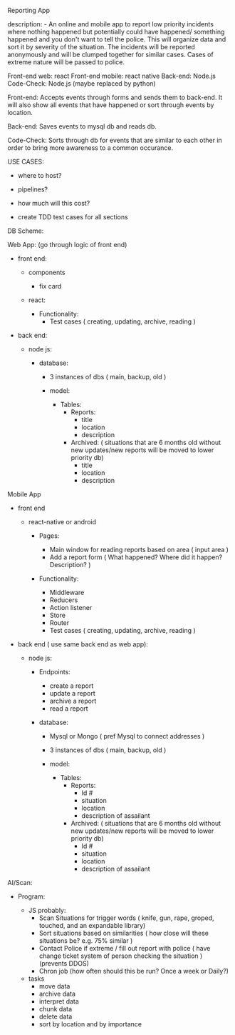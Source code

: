 Reporting App

description:
    - An online and mobile app to report low priority incidents where nothing happened but potentially could have happened/ something happened and you don't want to tell the police. This will organize data and sort it by severity of the situation. The incidents will be reported anonymously and will be clumped together for similar cases. Cases of extreme nature will be passed to police. 

Front-end web: react
Front-end mobile: react native
Back-end: Node.js
Code-Check: Node.js (maybe replaced by python)

Front-end: Accepts events through forms and sends them to back-end. It will also show all events that have happened or sort through events by location.

Back-end: Saves events to mysql db and reads db.

Code-Check: Sorts through db for events that are similar to each other in order to bring more awareness to a common occurance. 

USE CASES:

- where to host?
- pipelines?
- how much will this cost?

- create TDD test cases for all sections

DB Scheme:

Web App:
(go through logic of front end)
- front end: 
    - components
        - fix card
        
    - react:
        - Functionality:
            - Test cases ( creating, updating, archive, reading )

- back end:
    - node js:

        - database:
            - 3 instances of dbs ( main, backup, old )

            - model:
                - Tables:
                    - Reports:
                        - title
                        - location
                        - description
                    - Archived: ( situations that are 6 months old without new updates/new reports will be moved to lower priority db)
                        - title
                        - location
                        - description

Mobile App

- front end
    - react-native or android
        - Pages:
            - Main window for reading reports based on area ( input area )
            - Add a report form ( What happened? Where did it happen? Description? )

        - Functionality:
            - Middleware
            - Reducers
            - Action listener
            - Store
            - Router
            - Test cases ( creating, updating, archive, reading )

- back end ( use same back end as web app):
    - node js:
        - Endpoints:

            - create a report
            - update a report
            - archive a report
            - read a report

        - database:

            - Mysql or Mongo ( pref Mysql to connect addresses )
            - 3 instances of dbs ( main, backup, old )

            - model:
                - Tables:
                    - Reports:
                        - Id #
                        - situation
                        - location
                        - description of assailant 
                    - Archived: ( situations that are 6 months old without new updates/new reports will be moved to lower priority db)
                        - Id #
                        - situation
                        - location
                        - description of assailant

AI/Scan:

- Program:

    - JS probably:
        - Scan Situations for trigger words ( knife, gun, rape, groped, touched, and an expandable library)
        - Sort situations based on similarities ( how close will these situations be? e.g. 75% similar )
        - Contact Police if extreme / fill out report with police ( have change ticket system of person checking the situation ) (prevents DDOS)
        - Chron job (how often should this be run? Once a week or Daily?)
    - tasks
        - move data
        - archive data
        - interpret data
        - chunk data
        - delete data
        - sort by location and by importance 
